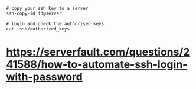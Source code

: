 


```
# copy your ssh key to a server
ssh-copy-id id@server

# login and check the authorised keys
cat .ssh/authorized_keys
```


# https://serverfault.com/questions/241588/how-to-automate-ssh-login-with-password
